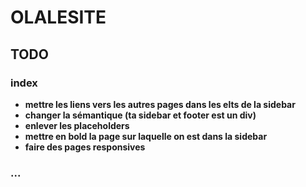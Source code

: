 # OLALESITE

## TODO

### index
- **mettre les liens vers les autres pages dans les elts de la sidebar**
- **changer la sémantique (ta sidebar et footer est un div)**
- **enlever les placeholders**
- **mettre en bold la page sur laquelle on est dans la sidebar**
- **faire des pages responsives**

### ...

